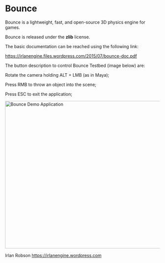 # Bounce

Bounce is a lightweight, fast, and open-source 3D physics engine for games. 

Bounce is released under the <b>zlib</b> license. 

The basic documentation can be reached using the following link:

https://irlanengine.files.wordpress.com/2015/07/bounce-doc.pdf

The button description to control Bounce Testbed (image below) are:

Rotate the camera holding ALT + LMB (as in Maya);

Press RMB to throw an object into the scene;

Press ESC to exit the application;

<img src="https://irlanengine.files.wordpress.com/2015/08/screenshot-of-bounce.png" alt="Bounce Demo Application" width=640 height=480 align="middle">

Irlan Robson https://irlanengine.wordpress.com
